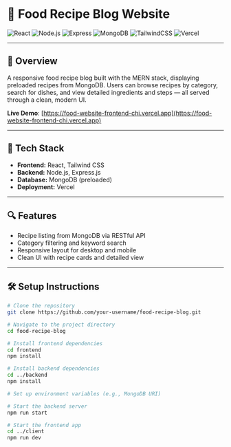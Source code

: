 # 🍲 Food Recipe Blog Website

![React](https://img.shields.io/badge/React-20232A?style=for-the-badge&logo=react&logoColor=61DAFB)
![Node.js](https://img.shields.io/badge/Node.js-339933?style=for-the-badge&logo=nodedotjs&logoColor=white)
![Express](https://img.shields.io/badge/Express.js-404D59?style=for-the-badge)
![MongoDB](https://img.shields.io/badge/MongoDB-4EA94B?style=for-the-badge&logo=mongodb&logoColor=white)
![TailwindCSS](https://img.shields.io/badge/Tailwind_CSS-06B6D4?style=for-the-badge&logo=tailwind-css&logoColor=white)
![Vercel](https://img.shields.io/badge/Vercel-000000?style=for-the-badge&logo=vercel&logoColor=white)

---

## 📌 Overview

A responsive food recipe blog built with the MERN stack, displaying preloaded recipes from MongoDB. Users can browse recipes by category, search for dishes, and view detailed ingredients and steps — all served through a clean, modern UI.

**Live Demo**: [https://food-website-frontend-chi.vercel.app](https://food-website-frontend-chi.vercel.app)

---

## 🚀 Tech Stack

- **Frontend:** React, Tailwind CSS
- **Backend:** Node.js, Express.js
- **Database:** MongoDB (preloaded)
- **Deployment:** Vercel

---

## 🔍 Features

- Recipe listing from MongoDB via RESTful API
- Category filtering and keyword search
- Responsive layout for desktop and mobile
- Clean UI with recipe cards and detailed view

---

## 🛠️ Setup Instructions

```bash
# Clone the repository
git clone https://github.com/your-username/food-recipe-blog.git

# Navigate to the project directory
cd food-recipe-blog

# Install frontend dependencies
cd frontend
npm install

# Install backend dependencies
cd ../backend
npm install

# Set up environment variables (e.g., MongoDB URI)

# Start the backend server
npm run start

# Start the frontend app
cd ../client
npm run dev
